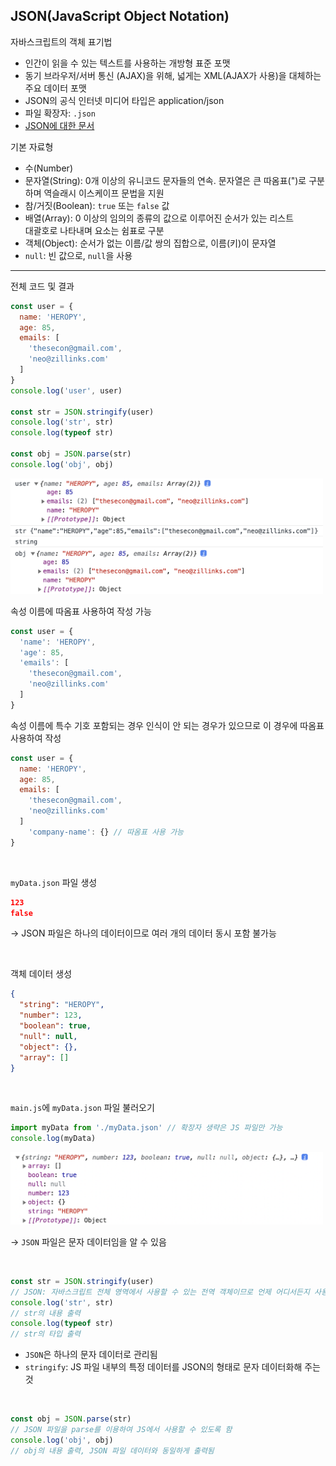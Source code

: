 ## JSON(JavaScript Object Notation)

자바스크립트의 객체 표기법

- 인간이 읽을 수 있는 텍스트를 사용하는 개방형 표준 포맷
- 동기 브라우저/서버 통신 (AJAX)을 위해, 넓게는 XML(AJAX가 사용)을 대체하는 주요 데이터 포맷
- JSON의 공식 인터넷 미디어 타입은 application/json
- 파일 확장자: `.json`
- [JSON에 대한 문서](https://ko.wikipedia.org/wiki/JSON)

기본 자료형

- 수(Number)
- 문자열(String): 0개 이상의 유니코드 문자들의 연속. 문자열은 큰 따옴표(")로 구분하며 역슬래시 이스케이프 문법을 지원
- 참/거짓(Boolean): `true` 또는 `false` 값
- 배열(Array): 0 이상의 임의의 종류의 값으로 이루어진 순서가 있는 리스트  
대괄호로 나타내며 요소는 쉼표로 구분
- 객체(Object): 순서가 없는 이름/값 쌍의 집합으로, 이름(키)이 문자열
- `null`: 빈 값으로, `null`을 사용

---

전체 코드 및 결과

```jsx
const user = {
  name: 'HEROPY',
  age: 85,
  emails: [
    'thesecon@gmail.com',
    'neo@zillinks.com'
  ]
}
console.log('user', user)

const str = JSON.stringify(user)
console.log('str', str)
console.log(typeof str)

const obj = JSON.parse(str)
console.log('obj', obj)
```

<img src = "../images/6-3-1.png" width="500px"/>

<br/>

속성 이름에 따옴표 사용하여 작성 가능

```jsx
const user = {
  'name': 'HEROPY',
  'age': 85,
  'emails': [
    'thesecon@gmail.com',
    'neo@zillinks.com'
  ]
}
```

속성 이름에 특수 기호 포함되는 경우 인식이 안 되는 경우가 있으므로 이 경우에 따옴표 사용하여 작성

```jsx
const user = {
  name: 'HEROPY',
  age: 85,
  emails: [
    'thesecon@gmail.com',
    'neo@zillinks.com'
  ]
	'company-name': {} // 따옴표 사용 가능
}
```

<br/>

`myData.json` 파일 생성

```json
123
false
```

→ JSON 파일은 하나의 데이터이므로 여러 개의 데이터 동시 포함 불가능

<br/>

객체 데이터 생성

```json
{
  "string": "HEROPY",
  "number": 123,
  "boolean": true,
  "null": null,
  "object": {},
  "array": []
}
```

<br/>

`main.js`에 `myData.json` 파일 불러오기

```jsx
import myData from './myData.json' // 확장자 생략은 JS 파일만 가능
console.log(myData)
```

<img src = "../images/6-3-2.png" width="500px"/>

→ `JSON` 파일은 문자 데이터임을 알 수 있음

<br/>

```jsx
const str = JSON.stringify(user)
// JSON: 자바스크립트 전체 영역에서 사용할 수 있는 전역 객체이므로 언제 어디서든지 사용 가능
console.log('str', str) 
// str의 내용 출력
console.log(typeof str) 
// str의 타입 출력
```

- `JSON`은 하나의 문자 데이터로 관리됨
- `stringify`: JS 파일 내부의 특정 데이터를 JSON의 형태로 문자 데이터화해 주는 것

<br/>

```jsx
const obj = JSON.parse(str)
// JSON 파일을 parse를 이용하여 JS에서 사용할 수 있도록 함
console.log('obj', obj)
// obj의 내용 출력, JSON 파일 데이터와 동일하게 출력됨
```